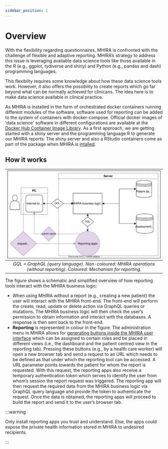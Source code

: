 ```yaml
---
sidebar_position: 1
---
```


# Overview

With the flexibility regarding questionnaires, MHIRA is confronted with the challenge of flexible and adaptive reporting. MHIRA’s strategy to address this issue is leveraging available data science tools like those available in the R (e.g., ggplot, tydiverse and shiny) and Python (e.g., pandas and dash) programming languages. 

This flexibilty requires some knowledge about how these data science tools work. However, it also offers the possiblity to create reports which go far beyond what can be normally achieved for clinicans. The idea here is to make data science available in clinical practice. 

As MHIRA is installed in the form of orchestrated docker containers running different modules of the software, software used for reporting can be added to the system of containers with docker-compose. Official docker images of 'data science' software in different configurations are available at the [Docker Hub Container Image Library](https://hub.docker.com/). As a first approach, we are getting started with a shiny server and the programming language R to generate our MHIRA  reports. 
The shiny server and also a RStudio containers come as part of the package when MHIRA is [intalled](https://mhira-project.github.io/documentation/docs/installation-guide/installing-mhira). 


## How it works

|![reporting](./img/Reporting.svg "Reporting")|
|:--:| 
| *GQL = GraphQL (query language). Non-coloured: MHIRA operations (without reporting). Coloured: Mechanism for reporting.* |
 

The figure shows a schematic and simplified overview of how reporting tools interact with the MHIRA business logic:
- When using MHIRA without a report (e.g., creating a new patient) the user will interact with the MHIRA front-end. The front-end will perform the create, read, update or delete action via GraphQL queries or mutations. The MHIRA business logic will then check the user’s permission to obtain information and interact with the databases. A response is then sent back to the front-end.
- **Reporting** is represented in colour in the figure: The administration menu in MHIRA allows for [generating buttons inside the MHIRA user interface](https://mhira-project.github.io/documentation/docs/guide-for-admins/reports) which can be assigned to certain roles and be placed in different views (i.e., the dashboard and the patient centred view in the reporting tab). Pressing these buttons (e.g., by a health care worker) will open a new browser tab and send a request to an URL which needs to be defined as that under which the reporting tool can be accessed. A URL parameter points towards the patient for whom the report is requested. With this request, the reporting apps also receive a temporary authentication token which serves to identify the user from whom’s session the report request was triggered. The reporting app will then request the required data from the MHIRA business logic via GraphQL query language and provide the token to authenticate the request. Once the data is obtained, the reporting apps will proceed to build the report and send it to the user’s browser tab.   

:::warning

Only install reporting apps you trust and understand. Else, the apps could expose the private health information stored in MHIRA to undesired recipients. 

:::